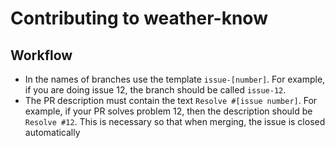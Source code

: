 # Contributing to weather-know

## Workflow

- In the names of branches use the template `issue-[number]`. For example, if you are doing issue 12, the branch should be called `issue-12`.
- The PR description must contain the text `Resolve #[issue number]`. For example, if your PR solves problem 12, then the description should be `Resolve #12`. This is necessary so that when merging, the issue is closed automatically
